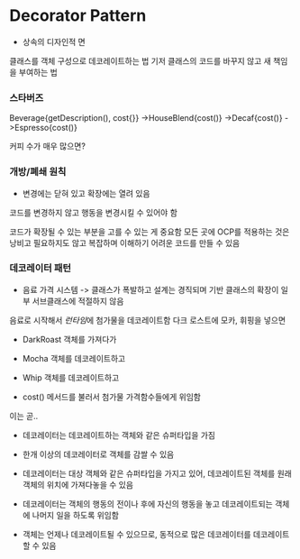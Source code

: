 # Decorator Pattern

* 상속의 디자인적 면

클래스를 객체 구성으로 데코레이트하는 법
기저 클래스의 코드를 바꾸지 않고 새 책임을 부여하는 법

### 스타버즈

Beverage{getDescription(), cost{}}
    ->HouseBlend{cost()}
    ->Decaf{cost()}
    ->Espresso{cost()}

커피 수가 매우 많으면?

### 개방/폐쇄 원칙

* 변경에는 닫혀 있고 확장에는 열려 있음

코드를 변경하지 않고 행동을 변경시킬 수 있어야 함

코드가 확장될 수 있는 부분을 고를 수 있는 게 중요함
모든 곳에 OCP를 적용하는 것은 낭비고 필요하지도 않고 복잡하며 이해하기 어려운 코드를 만들 수 있음

### 데코레이터 패턴

* 음료 가격 시스템 -> 클래스가 폭발하고 설계는 경직되며 기반 클래스의 확장이 일부 서브클래스에 적절하지 않음

음료로 시작해서 *런타임*에 첨가물을 데코레이트함
다크 로스트에 모카, 휘핑을 넣으면

* DarkRoast 객체를 가져다가

* Mocha 객체를 데코레이트하고

* Whip 객체를 데코레이트하고

* cost() 메서드를 불러서 첨가물 가격함수들에게 위임함

이는 곧..

* 데코레이터는 데코레이트하는 객체와 같은 슈퍼타입을 가짐

* 한개 이상의 데코레이터로 객체를 감쌀 수 있음

* 데코레이터는 대상 객체와 같은 슈퍼타입을 가지고 있어, 데코레이트된 객체를 원래 객체의 위치에 가져다놓을 수 있음

* 데코레이터는 객체의 행동의 전이나 후에 자신의 행동을 놓고 데코레이트되는 객체에 나머지 일을 하도록 위임함

* 객체는 언제나 데코레이트될 수 있으므로, 동적으로 많은 데코레이터를 데코레이트할 수 있음
